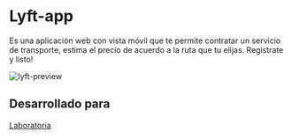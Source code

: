 # Lyft-app
Es una aplicación web con vista móvil que te permite contratar un servicio de transporte, estima el precio de acuerdo a la ruta que tu elijas. Registrate y listo!

![lyft-preview](https://haidy-duenas.github.io/img/brand3.png)

## Desarrollado para 
[Laboratoria](http://laboratoria.la)
